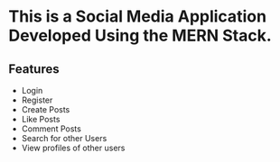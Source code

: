 # **This is a Social Media Application Developed Using the MERN Stack.**

## Features
- Login
- Register
- Create Posts
- Like Posts
- Comment Posts
- Search for other Users
- View profiles of other users

